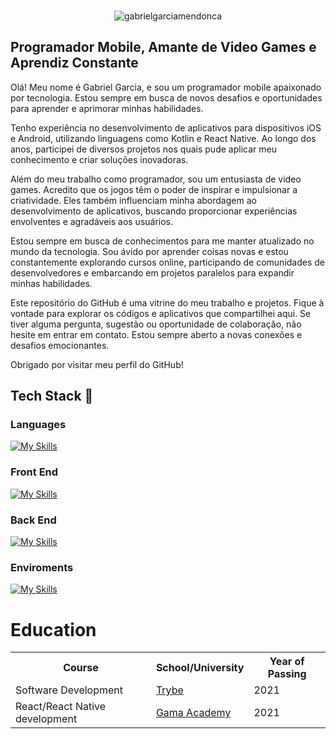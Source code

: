 ###
<p align="center"> <img src="https://media.licdn.com/dms/image/D4D16AQEYrJyWBWu8Wg/profile-displaybackgroundimage-shrink_350_1400/0/1684779848431?e=1690416000&v=beta&t=rwrOjrcASFwNyk1RtZ86VLjRvooZvR_yeG4LIDPk-ak" alt="gabrielgarciamendonca" /> </p>


## Programador Mobile, Amante de Video Games e Aprendiz Constante
Olá! Meu nome é Gabriel Garcia, e sou um programador mobile apaixonado por tecnologia. Estou sempre em busca de novos desafios e oportunidades para aprender e aprimorar minhas habilidades.

Tenho experiência no desenvolvimento de aplicativos para dispositivos iOS e Android, utilizando linguagens como Kotlin e React Native. Ao longo dos anos, participei de diversos projetos nos quais pude aplicar meu conhecimento e criar soluções inovadoras.

Além do meu trabalho como programador, sou um entusiasta de video games. Acredito que os jogos têm o poder de inspirar e impulsionar a criatividade. Eles também influenciam minha abordagem ao desenvolvimento de aplicativos, buscando proporcionar experiências envolventes e agradáveis aos usuários.

Estou sempre em busca de conhecimentos para me manter atualizado no mundo da tecnologia. Sou ávido por aprender coisas novas e estou constantemente explorando cursos online, participando de comunidades de desenvolvedores e embarcando em projetos paralelos para expandir minhas habilidades.

Este repositório do GitHub é uma vitrine do meu trabalho e projetos. Fique à vontade para explorar os códigos e aplicativos que compartilhei aqui. Se tiver alguma pergunta, sugestão ou oportunidade de colaboração, não hesite em entrar em contato. Estou sempre aberto a novas conexões e desafios emocionantes.

Obrigado por visitar meu perfil do GitHub!

## Tech Stack :rocket:
### Languages
[![My Skills](https://skillicons.dev/icons?i=js,typescript,kotlin,html)](https://skillicons.dev)
### Front End
[![My Skills](https://skillicons.dev/icons?i=react,redux,vite,electron,apollo,graphql,css)](https://skillicons.dev)
### Back End
[![My Skills](https://skillicons.dev/icons?i=nodejs,docker,nestjs,express)](https://skillicons.dev)
### Enviroments
[![My Skills](https://skillicons.dev/icons?i=vscode,visualstudio,atom,androidstudio)](https://skillicons.dev)

# Education
<table>
  <tr>
    <th>Course</th>
    <th>School/University</th>
    <th>Year of Passing</th>
  </tr>
  <tr>
    <td>Software Development</td>
    <td><a href="https://www.betrybe.com/">Trybe</a></td>
    <td>2021</td>
  </tr>
  <tr>
    <td>React/React Native development</td>
    <td><a href="https://www.gama.academy/?gclid=Cj0KCQiAhP2BBhDdARIsAJEzXlELtsicfha7bFBCM8d8OS2tcaWzW-b1F85E7x4d3dkV4EdR87_bSZAaAiaJEALw_wcB">Gama Academy</a></td>
    <td>2021</td>
  </tr>
 </table>
